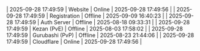 | 2025-09-28 17:49:59 | Website | Online | 2025-09-28 17:49:56 |
| 2025-09-28 17:49:59 | Registration | Offline | 2025-09-09 16:40:23 |
| 2025-09-28 17:49:59 | Auth Server | Offline | 2025-08-18 09:33:31 |
| 2025-09-28 17:49:59 | Kezan (PvE) | Offline | 2025-08-03 17:58:02 |
| 2025-09-28 17:49:59 | Gurubashi (PvP) | Offline | 2025-08-23 21:44:06 |
| 2025-09-28 17:49:59 | Cloudflare | Online | 2025-09-28 17:49:56 |

